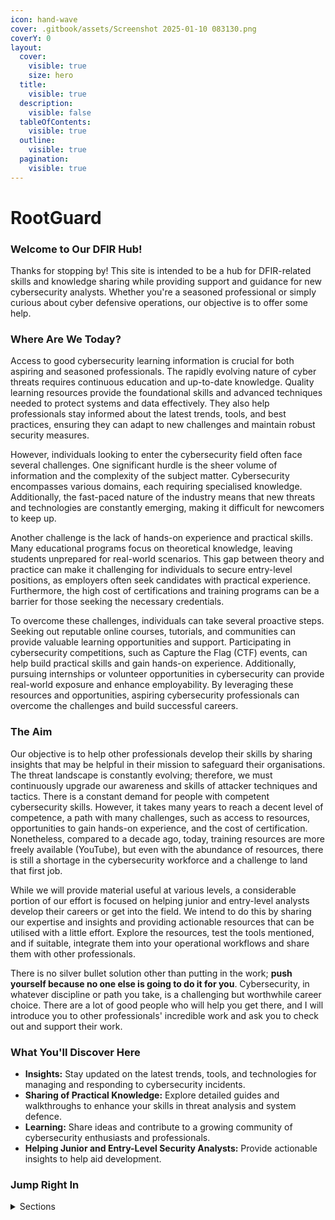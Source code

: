 ```yaml
---
icon: hand-wave
cover: .gitbook/assets/Screenshot 2025-01-10 083130.png
coverY: 0
layout:
  cover:
    visible: true
    size: hero
  title:
    visible: true
  description:
    visible: false
  tableOfContents:
    visible: true
  outline:
    visible: true
  pagination:
    visible: true
---
```


# RootGuard

### **Welcome to Our DFIR Hub!**

Thanks for stopping by! This site is intended to be a hub for DFIR-related skills and knowledge sharing while providing support and guidance for new cybersecurity analysts. Whether you're a seasoned professional or simply curious about cyber defensive operations, our objective is to offer some help.

### **Where Are We Today?**

Access to good cybersecurity learning information is crucial for both aspiring and seasoned professionals. The rapidly evolving nature of cyber threats requires continuous education and up-to-date knowledge. Quality learning resources provide the foundational skills and advanced techniques needed to protect systems and data effectively. They also help professionals stay informed about the latest trends, tools, and best practices, ensuring they can adapt to new challenges and maintain robust security measures.

However, individuals looking to enter the cybersecurity field often face several challenges. One significant hurdle is the sheer volume of information and the complexity of the subject matter. Cybersecurity encompasses various domains, each requiring specialised knowledge. Additionally, the fast-paced nature of the industry means that new threats and technologies are constantly emerging, making it difficult for newcomers to keep up.

Another challenge is the lack of hands-on experience and practical skills. Many educational programs focus on theoretical knowledge, leaving students unprepared for real-world scenarios. This gap between theory and practice can make it challenging for individuals to secure entry-level positions, as employers often seek candidates with practical experience. Furthermore, the high cost of certifications and training programs can be a barrier for those seeking the necessary credentials.

To overcome these challenges, individuals can take several proactive steps. Seeking out reputable online courses, tutorials, and communities can provide valuable learning opportunities and support. Participating in cybersecurity competitions, such as Capture the Flag (CTF) events, can help build practical skills and gain hands-on experience. Additionally, pursuing internships or volunteer opportunities in cybersecurity can provide real-world exposure and enhance employability. By leveraging these resources and opportunities, aspiring cybersecurity professionals can overcome the challenges and build successful careers.

### **The Aim**

Our objective is to help other professionals develop their skills by sharing insights that may be helpful in their mission to safeguard their organisations. The threat landscape is constantly evolving; therefore, we must continuously upgrade our awareness and skills of attacker techniques and tactics. There is a constant demand for people with competent cybersecurity skills. However, it takes many years to reach a decent level of competence, a path with many challenges, such as access to resources, opportunities to gain hands-on experience, and the cost of certification. Nonetheless, compared to a decade ago, today, training resources are more freely available (YouTube), but even with the abundance of resources, there is still a shortage in the cybersecurity workforce and a challenge to land that first job.

While we will provide material useful at various levels, a considerable portion of our effort is focused on helping junior and entry-level analysts develop their careers or get into the field. We intend to do this by sharing our expertise and insights and providing actionable resources that can be utilised with a little effort. Explore the resources, test the tools mentioned, and if suitable, integrate them into your operational workflows and share them with other professionals.&#x20;

There is no silver bullet solution other than putting in the work; **push yourself because no one else is going to do it for you**. Cybersecurity, in whatever discipline or path you take, is a challenging but worthwhile career choice. There are a lot of good people who will help you get there, and I will introduce you to other professionals' incredible work and ask you to check out and support their work.

### **What You'll Discover Here**

* **Insights:** Stay updated on the latest trends, tools, and technologies for managing and responding to cybersecurity incidents.
* **Sharing of Practical Knowledge:** Explore detailed guides and walkthroughs to enhance your skills in threat analysis and system defence.
* **Learning:** Share ideas and contribute to a growing community of cybersecurity enthusiasts and professionals.
* **Helping Junior and Entry-Level Security Analysts:** Provide actionable insights to help aid development.

### **Jump Right In**

<details>

<summary>Sections</summary>

[dfir](learning-resources/dfir/ "mention")

[security-operations-center-soc](learning-resources/security-operations-center-soc/ "mention")

[windows-forensics](learning-resources/dfir/windows-forensics/ "mention")

[threat-hunting](learning-resources/threat-hunting/ "mention")

[malware-analysis.md](learning-resources/malware-analysis.md "mention")

[defender-and-sentinel-detections](learning-resources/defender-and-sentinel-detections/ "mention")

[Broken link](broken-reference "mention")

[Broken link](broken-reference "mention")

</details>
